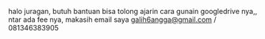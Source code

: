 halo juragan, butuh bantuan bisa tolong ajarin cara gunain googledrive nya,, ntar ada fee nya, makasih
email saya galih6angga@gmail.com / 081346383905
